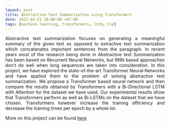 ```yaml
---
layout: post
title: Abstractive Text Summarisation using Transformers
date: 2022-04-21 10:00:00 +07:00
tags: [machine-learning, transformers, lstm, nlp]
---
```

<p style="text-align: justify;">
Abstractive text summarization focuses on generating a meaningful summary of the given text as opposed to extractive text summarization which concatenates important sentences from the paragraph. 
In recent years most of the research being done in Abstractive text Summarization has been based on Recurrent Neural Networks, but RNN based approaches don't do well when long sequences are taken into consideration. 
In this project, we have explored the state-of-the-art Transformer Neural Networks and have applied them to the problem of solving abstractive text summarization. We propose a Transformer based neural network and then compare the results 
obtained by Transformers with a Bi-Directional LSTM with Attention for the dataset we have used. 
Our experimental results show that Transformers perform as well as Bi-LSTMs on the dataset that we have chosen. Transformers however increase the training efficiency and decrease the training times per epoch by a whole lot.</p>
More on this project can be found <a href="https://github.com/Aman-Chopra/Abstractive-Text-Summarization" target="_blank">here</a>

